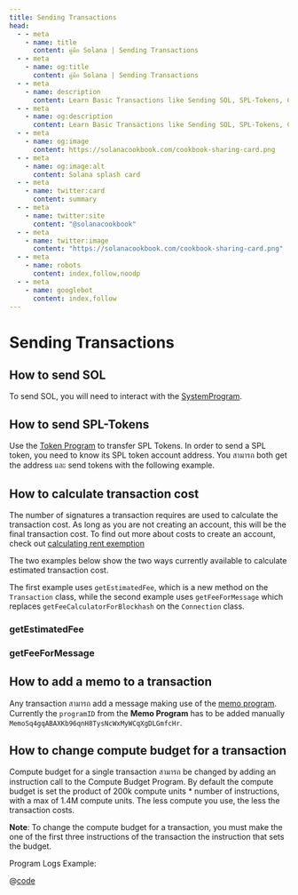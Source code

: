 ```yaml
---
title: Sending Transactions
head:
  - - meta
    - name: title
      content: คู่มือ Solana | Sending Transactions
  - - meta
    - name: og:title
      content: คู่มือ Solana | Sending Transactions
  - - meta
    - name: description
      content: Learn Basic Transactions like Sending SOL, SPL-Tokens, Calculating Transaction Cost, และ more references for Building บน Solana ได้ที่คู่มือ Solana.
  - - meta
    - name: og:description
      content: Learn Basic Transactions like Sending SOL, SPL-Tokens, Calculating Transaction Cost, และ more references for Building บน Solana ได้ที่คู่มือ Solana.
  - - meta
    - name: og:image
      content: https://solanacookbook.com/cookbook-sharing-card.png
  - - meta
    - name: og:image:alt
      content: Solana splash card
  - - meta
    - name: twitter:card
      content: summary
  - - meta
    - name: twitter:site
      content: "@solanacookbook"
  - - meta
    - name: twitter:image
      content: "https://solanacookbook.com/cookbook-sharing-card.png"
  - - meta
    - name: robots
      content: index,follow,noodp
  - - meta
    - name: googlebot
      content: index,follow
---
```


# Sending Transactions

## How to send SOL

To send SOL, you will need to interact with the [SystemProgram][1].

<SolanaCodeGroup>
  <SolanaCodeGroupItem title="TS" active>

  <template v-slot:default>

@[code](@/code/basic-transactions/sending-sol/sending-sol.en.ts)

  </template>

  <template v-slot:preview>

@[code](@/code/basic-transactions/sending-sol/sending-sol.preview.en.ts)

  </template>

  </SolanaCodeGroupItem>
  <SolanaCodeGroupItem title="Python">
  <template v-slot:default>

@[code](@/code/basic-transactions/sending-sol/sending-sol.en.py)

  </template>

  <template v-slot:preview>

@[code](@/code/basic-transactions/sending-sol/sending-sol.preview.en.py)

  </template>
  </SolanaCodeGroupItem>
  <SolanaCodeGroupItem title="Wallet-Adapter">
  <template v-slot:default>

@[code](@/code/basic-transactions/sending-sol/sending-sol.adapter.en.tsx)

  </template>

  <template v-slot:preview>

@[code](@/code/basic-transactions/sending-sol/sending-sol.adapter.preview.en.tsx)

  </template>
  </SolanaCodeGroupItem>
   <SolanaCodeGroupItem title="Rust" active>
  <template v-slot:default>

@[code](@/code/basic-transactions/sending-sol/sending-sol.en.rs)

  </template>

  <template v-slot:preview>

@[code](@/code/basic-transactions/sending-sol/sending-sol.preview.rs)

  </template>
  </SolanaCodeGroupItem>
  <SolanaCodeGroupItem title="CLI">
  <template v-slot:default>

@[code](@/code/basic-transactions/sending-sol/sending-sol.en.sh)

  </template>

  <template v-slot:preview>

@[code](@/code/basic-transactions/sending-sol/sending-sol.en.sh)

  </template>
  </SolanaCodeGroupItem>

</SolanaCodeGroup>

[1]: https://docs.solana.com/developing/runtime-facilities/programs#system-program

## How to send SPL-Tokens

Use the [Token Program][1] to transfer SPL Tokens. In order to send a SPL token, you need to know its SPL token account address. You สามารถ both get the address และ send tokens
with the following example.

<SolanaCodeGroup>
  <SolanaCodeGroupItem title="TS" active>

  <template v-slot:default>

@[code](@/code/basic-transactions/sending-spl-token/sending-spl-token.en.ts)

  </template>

  <template v-slot:preview>

@[code](@/code/basic-transactions/sending-spl-token/sending-spl-token.preview.en.ts)

  </template>

  </SolanaCodeGroupItem>
  <SolanaCodeGroupItem title="Wallet-Adapter">
  <template v-slot:default>

@[code](@/code/basic-transactions/sending-spl-token/sending-spl-token.adapter.en.tsx)

  </template>

  <template v-slot:preview>

@[code](@/code/basic-transactions/sending-spl-token/sending-spl-token.adapter.preview.en.tsx)

  </template>
  </SolanaCodeGroupItem>
  <SolanaCodeGroupItem title="CLI">
  <template v-slot:default>

@[code](@/code/basic-transactions/sending-spl-token/sending-spl-token.en.sh)

  </template>

  <template v-slot:preview>

@[code](@/code/basic-transactions/sending-spl-token/sending-spl-token.en.sh)

  </template>
  </SolanaCodeGroupItem>

</SolanaCodeGroup>

[1]: https://spl.solana.com/token

## How to calculate transaction cost

The number of signatures a transaction requires are used to calculate
the transaction cost. As long as you are not creating an account, this
will be the final transaction cost. To find out more about costs to create
an account, check out [calculating rent exemption](accounts.md#calculating-rent-exemption)

The two examples below show the two ways currently available to calculate estimated transaction cost.

The first example uses `getEstimatedFee`, which is a new method on the `Transaction` class, while the second example uses `getFeeForMessage` which replaces `getFeeCalculatorForBlockhash` on the `Connection` class.

### getEstimatedFee
<SolanaCodeGroup>
    <SolanaCodeGroupItem title="TS" active>

  <template v-slot:default>

@[code](@/code/basic-transactions/calc-tx-cost/calc-tx-est-fees.en.ts)

  </template>

  <template v-slot:preview>

@[code](@/code/basic-transactions/calc-tx-cost/calc-tx-est-fees.preview.en.ts)

  </template>

  </SolanaCodeGroupItem>
</SolanaCodeGroup>

### getFeeForMessage
<SolanaCodeGroup>
    <SolanaCodeGroupItem title="TS" active>

  <template v-slot:default>

@[code](@/code/basic-transactions/calc-tx-cost/calc-tx-est-fees-for-message.en.ts)

  </template>

  <template v-slot:preview>

@[code](@/code/basic-transactions/calc-tx-cost/calc-tx-est-fees-for-message.preview.en.ts)

  </template>

  </SolanaCodeGroupItem>
</SolanaCodeGroup>

## How to add a memo to a transaction

Any transaction สามารถ add a message making use of the [memo program][2].
Currently the `programID` from the **Memo Program** has to be added
manually `MemoSq4gqABAXKb96qnH8TysNcWxMyWCqXgDLGmfcHr`.

<SolanaCodeGroup>
  <SolanaCodeGroupItem title="TS" active>

  <template v-slot:default>

@[code](@/code/basic-transactions/memo/memo.en.ts)

  </template>

  <template v-slot:preview>

@[code](@/code/basic-transactions/memo/memo.preview.en.ts)

  </template>

  </SolanaCodeGroupItem>
  <SolanaCodeGroupItem title="Wallet-Adapter">
  <template v-slot:default>

@[code](@/code/basic-transactions/memo/memo.adapter.en.tsx)

  </template>

  <template v-slot:preview>

@[code](@/code/basic-transactions/memo/memo.adapter.preview.en.tsx)

  </template>
  </SolanaCodeGroupItem>
  <SolanaCodeGroupItem title="CLI">
  <template v-slot:default>

@[code](@/code/basic-transactions/memo/memo.en.sh)

  </template>

  <template v-slot:preview>

@[code](@/code/basic-transactions/memo/memo.en.sh)

  </template>
  </SolanaCodeGroupItem>

</SolanaCodeGroup>

## How to change compute budget for a transaction

Compute budget for a single transaction สามารถ be changed by adding an instruction
call to the Compute Budget Program. By default the compute budget is set the product 
of 200k compute units * number of instructions, with a max of 1.4M compute units. 
The less compute you use, the less the transaction costs.

**Note**: To change the compute budget for a transaction, you must make the 
one of the first three instructions of the transaction the instruction that 
sets the budget.

<SolanaCodeGroup>
  <SolanaCodeGroupItem title="TS" active>

  <template v-slot:default>

@[code](@/code/basic-transactions/compute-budget/computeBudget.en.tsx)

  </template>

  <template v-slot:preview>

@[code](@/code/basic-transactions/compute-budget/computeBudget.preview.en.tsx))

  </template>

  </SolanaCodeGroupItem>
  <SolanaCodeGroupItem title="Rust">
  <template v-slot:default>

@[code](@/code/basic-transactions/compute-budget/computeBudget.en.rs))

  </template>

  <template v-slot:preview>

@[code](@/code/basic-transactions/compute-budget/computeBudget.preview.en.rs))

  </template>
  </SolanaCodeGroupItem>

</SolanaCodeGroup>

Program Logs Example:

<CodeGroup>
  <CodeGroupItem title="Log Output">

  @[code](@/code/basic-transactions/compute-budget/log_output.txt)

  </CodeGroupItem>
</CodeGroup>


[2]: https://spl.solana.com/memo
